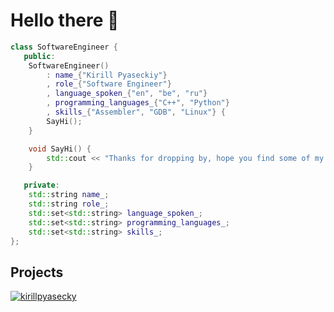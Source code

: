 # Hello there 👋

```cpp
class SoftwareEngineer {
   public:
    SoftwareEngineer() 
        : name_{"Kirill Pyaseckiy"}
        , role_{"Software Engineer"}
        , language_spoken_{"en", "be", "ru"}
        , programming_languages_{"C++", "Python"}
        , skills_{"Assembler", "GDB", "Linux"} {
        SayHi();
    }

    void SayHi() {
        std::cout << "Thanks for dropping by, hope you find some of my work interesting.\n";
    }

   private:
    std::string name_;
    std::string role_;
    std::set<std::string> language_spoken_;
    std::set<std::string> programming_languages_;
    std::set<std::string> skills_;
};
```

## Projects

<a href="https://github.com/appa-labs/Achilles">
  <img align="center" src="https://github-readme-stats.vercel.app/api/pin/?username=appa-labs&repo=Achilles&show_icons=true&line_height=27" alt="kirillpyasecky" />
</a>

